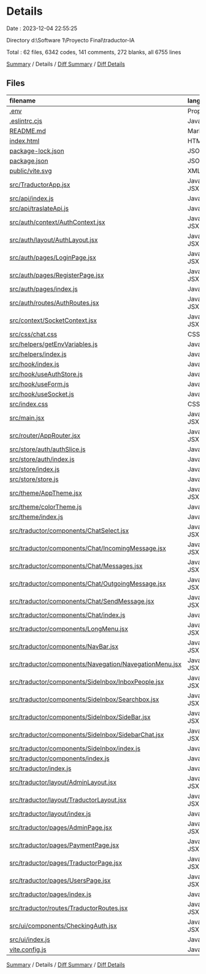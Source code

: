 # Details

Date : 2023-12-04 22:55:25

Directory d:\\Software 1\\Proyecto Final\\traductor-IA

Total : 62 files,  6342 codes, 141 comments, 272 blanks, all 6755 lines

[Summary](results.md) / Details / [Diff Summary](diff.md) / [Diff Details](diff-details.md)

## Files
| filename | language | code | comment | blank | total |
| :--- | :--- | ---: | ---: | ---: | ---: |
| [.env](/.env) | Properties | 1 | 0 | 0 | 1 |
| [.eslintrc.cjs](/.eslintrc.cjs) | JavaScript | 20 | 0 | 1 | 21 |
| [README.md](/README.md) | Markdown | 5 | 0 | 4 | 9 |
| [index.html](/index.html) | HTML | 24 | 0 | 2 | 26 |
| [package-lock.json](/package-lock.json) | JSON | 4,789 | 0 | 1 | 4,790 |
| [package.json](/package.json) | JSON | 38 | 0 | 1 | 39 |
| [public/vite.svg](/public/vite.svg) | XML | 1 | 0 | 0 | 1 |
| [src/TraductorApp.jsx](/src/TraductorApp.jsx) | JavaScript JSX | 11 | 4 | 2 | 17 |
| [src/api/index.js](/src/api/index.js) | JavaScript | 1 | 0 | 0 | 1 |
| [src/api/traslateApi.js](/src/api/traslateApi.js) | JavaScript | 14 | 1 | 5 | 20 |
| [src/auth/context/AuthContext.jsx](/src/auth/context/AuthContext.jsx) | JavaScript JSX | 17 | 0 | 7 | 24 |
| [src/auth/layout/AuthLayout.jsx](/src/auth/layout/AuthLayout.jsx) | JavaScript JSX | 35 | 1 | 1 | 37 |
| [src/auth/pages/LoginPage.jsx](/src/auth/pages/LoginPage.jsx) | JavaScript JSX | 59 | 2 | 14 | 75 |
| [src/auth/pages/RegisterPage.jsx](/src/auth/pages/RegisterPage.jsx) | JavaScript JSX | 109 | 2 | 16 | 127 |
| [src/auth/pages/index.js](/src/auth/pages/index.js) | JavaScript | 2 | 0 | 0 | 2 |
| [src/auth/routes/AuthRoutes.jsx](/src/auth/routes/AuthRoutes.jsx) | JavaScript JSX | 8 | 3 | 1 | 12 |
| [src/context/SocketContext.jsx](/src/context/SocketContext.jsx) | JavaScript JSX | 23 | 0 | 8 | 31 |
| [src/css/chat.css](/src/css/chat.css) | CSS | 204 | 0 | 40 | 244 |
| [src/helpers/getEnvVariables.js](/src/helpers/getEnvVariables.js) | JavaScript | 6 | 0 | 1 | 7 |
| [src/helpers/index.js](/src/helpers/index.js) | JavaScript | 1 | 0 | 0 | 1 |
| [src/hook/index.js](/src/hook/index.js) | JavaScript | 3 | 0 | 0 | 3 |
| [src/hook/useAuthStore.js](/src/hook/useAuthStore.js) | JavaScript | 61 | 22 | 9 | 92 |
| [src/hook/useForm.js](/src/hook/useForm.js) | JavaScript | 43 | 0 | 11 | 54 |
| [src/hook/useSocket.js](/src/hook/useSocket.js) | JavaScript | 28 | 0 | 8 | 36 |
| [src/index.css](/src/index.css) | CSS | 3 | 0 | 0 | 3 |
| [src/main.jsx](/src/main.jsx) | JavaScript JSX | 16 | 0 | 2 | 18 |
| [src/router/AppRouter.jsx](/src/router/AppRouter.jsx) | JavaScript JSX | 33 | 9 | 7 | 49 |
| [src/store/auth/authSlice.js](/src/store/auth/authSlice.js) | JavaScript | 30 | 0 | 2 | 32 |
| [src/store/auth/index.js](/src/store/auth/index.js) | JavaScript | 1 | 0 | 0 | 1 |
| [src/store/index.js](/src/store/index.js) | JavaScript | 1 | 0 | 0 | 1 |
| [src/store/store.js](/src/store/store.js) | JavaScript | 7 | 1 | 2 | 10 |
| [src/theme/AppTheme.jsx](/src/theme/AppTheme.jsx) | JavaScript JSX | 11 | 0 | 2 | 13 |
| [src/theme/colorTheme.js](/src/theme/colorTheme.js) | JavaScript | 29 | 0 | 1 | 30 |
| [src/theme/index.js](/src/theme/index.js) | JavaScript | 2 | 0 | 0 | 2 |
| [src/traductor/components/ChatSelect.jsx](/src/traductor/components/ChatSelect.jsx) | JavaScript JSX | 13 | 0 | 3 | 16 |
| [src/traductor/components/Chat/IncomingMessage.jsx](/src/traductor/components/Chat/IncomingMessage.jsx) | JavaScript JSX | 17 | 0 | 2 | 19 |
| [src/traductor/components/Chat/Messages.jsx](/src/traductor/components/Chat/Messages.jsx) | JavaScript JSX | 65 | 2 | 12 | 79 |
| [src/traductor/components/Chat/OutgoingMessage.jsx](/src/traductor/components/Chat/OutgoingMessage.jsx) | JavaScript JSX | 12 | 0 | 2 | 14 |
| [src/traductor/components/Chat/SendMessage.jsx](/src/traductor/components/Chat/SendMessage.jsx) | JavaScript JSX | 30 | 2 | 6 | 38 |
| [src/traductor/components/Chat/index.js](/src/traductor/components/Chat/index.js) | JavaScript | 4 | 0 | 0 | 4 |
| [src/traductor/components/LongMenu.jsx](/src/traductor/components/LongMenu.jsx) | JavaScript JSX | 59 | 1 | 5 | 65 |
| [src/traductor/components/NavBar.jsx](/src/traductor/components/NavBar.jsx) | JavaScript JSX | 21 | 0 | 4 | 25 |
| [src/traductor/components/Navegation/NavegationMenu.jsx](/src/traductor/components/Navegation/NavegationMenu.jsx) | JavaScript JSX | 61 | 2 | 8 | 71 |
| [src/traductor/components/SideInbox/InboxPeople.jsx](/src/traductor/components/SideInbox/InboxPeople.jsx) | JavaScript JSX | 10 | 0 | 4 | 14 |
| [src/traductor/components/SideInbox/Searchbox.jsx](/src/traductor/components/SideInbox/Searchbox.jsx) | JavaScript JSX | 36 | 5 | 5 | 46 |
| [src/traductor/components/SideInbox/SideBar.jsx](/src/traductor/components/SideInbox/SideBar.jsx) | JavaScript JSX | 37 | 1 | 8 | 46 |
| [src/traductor/components/SideInbox/SidebarChat.jsx](/src/traductor/components/SideInbox/SidebarChat.jsx) | JavaScript JSX | 50 | 2 | 3 | 55 |
| [src/traductor/components/SideInbox/index.js](/src/traductor/components/SideInbox/index.js) | JavaScript | 4 | 0 | 0 | 4 |
| [src/traductor/components/index.js](/src/traductor/components/index.js) | JavaScript | 4 | 0 | 0 | 4 |
| [src/traductor/index.js](/src/traductor/index.js) | JavaScript | 4 | 0 | 1 | 5 |
| [src/traductor/layout/AdminLayout.jsx](/src/traductor/layout/AdminLayout.jsx) | JavaScript JSX | 43 | 80 | 15 | 138 |
| [src/traductor/layout/TraductorLayout.jsx](/src/traductor/layout/TraductorLayout.jsx) | JavaScript JSX | 21 | 0 | 4 | 25 |
| [src/traductor/layout/index.js](/src/traductor/layout/index.js) | JavaScript | 2 | 0 | 0 | 2 |
| [src/traductor/pages/AdminPage.jsx](/src/traductor/pages/AdminPage.jsx) | JavaScript JSX | 10 | 0 | 2 | 12 |
| [src/traductor/pages/PaymentPage.jsx](/src/traductor/pages/PaymentPage.jsx) | JavaScript JSX | 86 | 0 | 21 | 107 |
| [src/traductor/pages/TraductorPage.jsx](/src/traductor/pages/TraductorPage.jsx) | JavaScript JSX | 10 | 0 | 3 | 13 |
| [src/traductor/pages/UsersPage.jsx](/src/traductor/pages/UsersPage.jsx) | JavaScript JSX | 66 | 0 | 8 | 74 |
| [src/traductor/pages/index.js](/src/traductor/pages/index.js) | JavaScript | 4 | 0 | 0 | 4 |
| [src/traductor/routes/TraductorRoutes.jsx](/src/traductor/routes/TraductorRoutes.jsx) | JavaScript JSX | 11 | 0 | 2 | 13 |
| [src/ui/components/CheckingAuth.jsx](/src/ui/components/CheckingAuth.jsx) | JavaScript JSX | 20 | 0 | 4 | 24 |
| [src/ui/index.js](/src/ui/index.js) | JavaScript | 1 | 0 | 0 | 1 |
| [vite.config.js](/vite.config.js) | JavaScript | 5 | 1 | 2 | 8 |

[Summary](results.md) / Details / [Diff Summary](diff.md) / [Diff Details](diff-details.md)